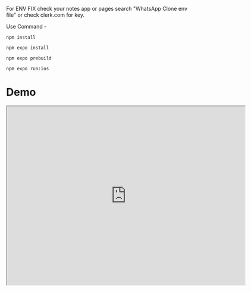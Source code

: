 For ENV FIX check your notes app or pages search "WhatsApp Clone env file"
or check clerk.com for key.


Use Command -

```
npm install
```
```
npm expo install
```
```
npm expo prebuild
```
```
npm expo run:ios
```

# Demo

<iframe src="https://drive.google.com/file/d/14WgoaP-AC5Jk76w8VbZDQhmhN1z1aANE/preview" width="640" height="480" allow="autoplay"></iframe>
